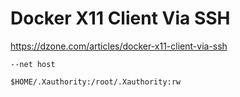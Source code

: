 # Docker X11 Client Via SSH #

<https://dzone.com/articles/docker-x11-client-via-ssh>

`--net host`

`$HOME/.Xauthority:/root/.Xauthority:rw`
